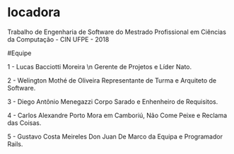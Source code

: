 # locadora
Trabalho de Engenharia de Software do Mestrado Profissional em Ciências da Computação - CIN UFPE - 2018

#Equipe

1 - Lucas Bacciotti Moreira \n
Gerente de Projetos e Líder Nato.

2 - Welington Mothé de Oliveira
Representante de Turma e Arquiteto de Software.

3 - Diego Antônio Menegazzi
Corpo Sarado e Enhenheiro de Requisitos.

4 - Carlos Alexandre Porto
Mora em Camboriú, Não Come Peixe e Reclama das Coisas.

5 - Gustavo Costa Meireles
Don Juan De Marco da Equipa e Programador Rails.
